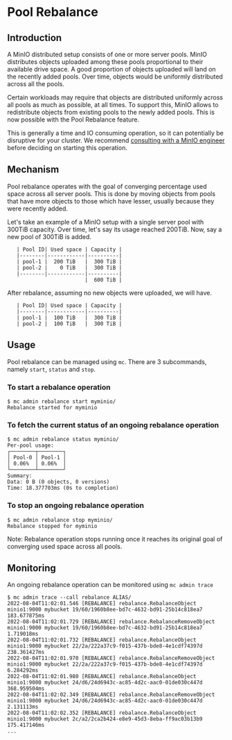 # Pool Rebalance

## Introduction
A MinIO distributed setup consists of one or more server pools. MinIO distributes objects uploaded among these pools proportional to their available drive space. A good proportion of objects uploaded will land on the recently added pools. Over time, objects would be uniformly distributed across all the pools.

Certain workloads may require that objects are distributed uniformly across all pools as much as possible, at all times. To support this, MinIO allows to redistribute objects from existing pools to the newly added pools. This is now possible with the Pool Rebalance feature.

This is generally a time and IO consuming operation, so it can potentially be disruptive for your cluster. We recommend [consulting with a MinIO engineer](https://min.io/pricing) before deciding on starting this operation.

## Mechanism
Pool rebalance operates with the goal of converging percentage used space across all server pools. This is done by moving objects from pools that have more objects to those which have lesser, usually because they were recently added.

Let's take an example of a MinIO setup with a single server pool with 300TiB capacity. Over time, let's say its usage reached 200TiB. Now, say a new pool of 300TiB is added. 

```
   | Pool ID| Used space | Capacity |
   |--------|------------|----------|
   | pool-1 |  200 TiB   |  300 TiB |
   | pool-2 |    0 TiB   |  300 TiB |
   |--------|------------|----------|
                         |  600 TiB |
```

After rebalance, assuming no new objects were uploaded, we will have.

```
   | Pool ID| Used space | Capacity |
   |--------|------------|----------|
   | pool-1 |  100 TiB   |  300 TiB |
   | pool-2 |  100 TiB   |  300 TiB |
```

## Usage
Pool rebalance can be managed using `mc`. There are 3 subcommands, namely `start`, `status` and `stop`.

### To start a rebalance operation
```
$ mc admin rebalance start myminio/
Rebalance started for myminio
```

### To fetch the current status of an ongoing rebalance operation
```
$ mc admin rebalance status myminio/
Per-pool usage:
┌────────┬────────┐
│ Pool-0 │ Pool-1 │
│ 0.06%  │ 0.06%  │
└────────┴────────┘
Summary: 
Data: 0 B (0 objects, 0 versions) 
Time: 18.377703ms (0s to completion)
```

### To stop an ongoing rebalance operation
```
$ mc admin rebalance stop myminio/
Rebalance stopped for myminio
```

Note: Rebalance operation stops running once it reaches its original goal of converging used space across all pools.

## Monitoring
An ongoing rebalance operation can be monitored using `mc admin trace` 

```
$ mc admin trace --call rebalance ALIAS/
2022-08-04T11:02:01.546 [REBALANCE] rebalance.RebalanceObject minio1:9000 mybucket 19/60/1960b8ee-bd7c-4632-bd91-25b14c818ea7 183.677875ms
2022-08-04T11:02:01.729 [REBALANCE] rebalance.RebalanceRemoveObject minio1:9000 mybucket 19/60/1960b8ee-bd7c-4632-bd91-25b14c818ea7 1.719018ms
2022-08-04T11:02:01.732 [REBALANCE] rebalance.RebalanceObject minio1:9000 mybucket 22/2a/222a37c9-f015-437b-bde8-4e1cdf74397d 238.361427ms
2022-08-04T11:02:01.970 [REBALANCE] rebalance.RebalanceRemoveObject minio1:9000 mybucket 22/2a/222a37c9-f015-437b-bde8-4e1cdf74397d 6.284292ms
2022-08-04T11:02:01.980 [REBALANCE] rebalance.RebalanceObject minio1:9000 mybucket 24/d6/24d6943c-ac85-4d2c-aac0-01de030c447d 368.959504ms
2022-08-04T11:02:02.349 [REBALANCE] rebalance.RebalanceRemoveObject minio1:9000 mybucket 24/d6/24d6943c-ac85-4d2c-aac0-01de030c447d 2.131113ms
2022-08-04T11:02:02.352 [REBALANCE] rebalance.RebalanceObject minio1:9000 mybucket 2c/a2/2ca2b424-e8e9-45d3-8eba-ff9ac03b13b9 175.417146ms
...
```
